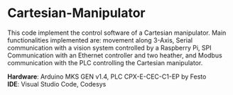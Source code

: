 # Cartesian-Manipulator

This code implement the control software of a Cartesian manipulator. Main functionalities implemented are: movement along 3-Axis, Serial communication with a vision system controlled by a Raspberry Pi, SPI Communication with an Ethernet controller and two heather, and Modbus communication with the PLC controlling the Cartesian manipulator.

<b>Hardware</b>: Arduino MKS GEN v1.4, PLC CPX-E-CEC-C1-EP by Festo<br>
<b>IDE</b>: Visual Studio Code, Codesys
